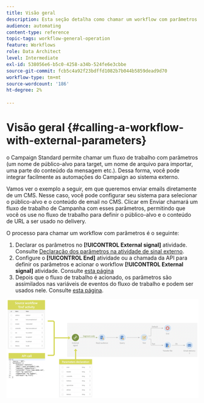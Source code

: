 ```yaml
---
title: Visão geral
description: Esta seção detalha como chamar um workflow com parâmetros externos.
audience: automating
content-type: reference
topic-tags: workflow-general-operation
feature: Workflows
role: Data Architect
level: Intermediate
exl-id: 538056e6-b5c0-4258-a34b-524fe6e3cbbe
source-git-commit: fcb5c4a92f23bdffd1082b7b044b5859dead9d70
workflow-type: tm+mt
source-wordcount: '186'
ht-degree: 2%

---
```


# Visão geral {#calling-a-workflow-with-external-parameters}

o Campaign Standard permite chamar um fluxo de trabalho com parâmetros (um nome de público-alvo para target, um nome de arquivo para importar, uma parte do conteúdo da mensagem etc.). Dessa forma, você pode integrar facilmente as automações do Campaign ao sistema externo.

Vamos ver o exemplo a seguir, em que queremos enviar emails diretamente de um CMS. Nesse caso, você pode configurar seu sistema para selecionar o público-alvo e o conteúdo de email no CMS. Clicar em Enviar chamará um fluxo de trabalho de Campanha com esses parâmetros, permitindo que você os use no fluxo de trabalho para definir o público-alvo e o conteúdo de URL a ser usado no delivery.

O processo para chamar um workflow com parâmetros é o seguinte:

1. Declarar os parâmetros no **[!UICONTROL External signal]** atividade. Consulte [Declaração dos parâmetros na atividade de sinal externo](../../automating/using/declaring-parameters-external-signal.md).
1. Configure o **[!UICONTROL End]** atividade ou a chamada da API para definir os parâmetros e acionar o workflow **[!UICONTROL External signal]** atividade. Consulte [esta página](../../automating/using/defining-parameters-calling-workflow.md)
1. Depois que o fluxo de trabalho é acionado, os parâmetros são assimilados nas variáveis de eventos do fluxo de trabalho e podem ser usados nele. Consulte [esta página](../../automating/using/customizing-workflow-external-parameters.md).

![](assets/extsignal_process.png)
